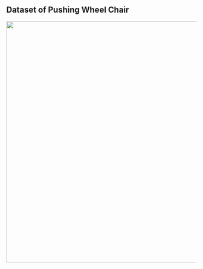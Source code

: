 ## Dataset of Pushing Wheel Chair

<img src=https://github.com/lexra/pushing-wheelchair/assets/33512027/b328b9fa-5810-4a72-86a1-10fc212b2d52 width=640 />
